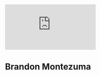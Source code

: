  ![FB](https://www.facebook.com/photo.php?fbid=1289970458383956&set=pb.100021130421837.-2207520000&type=3)
# Brandon Montezuma
